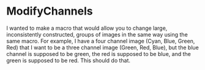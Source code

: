 # ModifyChannels
I wanted to make a macro that would allow you to change large, inconsistently constructed, groups of images in the same way using the same macro. For example, I have a four channel image (Cyan, Blue, Green, Red) that I want to be a three channel image (Green, Red, Blue), but the blue channel is supposed to be green, the red is supposed to be blue, and the green is supposed to be red. This should do that.
